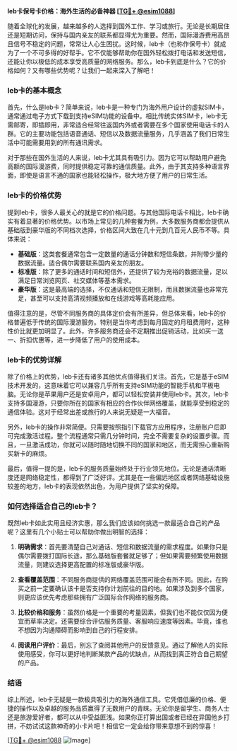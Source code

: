 **leb卡保号卡价格：海外生活的必备神器 [[TG💪+ @esim1088](https://t.me/s/esim1088)]**

随着全球化的发展，越来越多的人选择到国外工作、学习或旅行。无论是长期居住还是短期访问，保持与国内亲友的联系都显得尤为重要。然而，国际漫游费用高昂且信号不稳定的问题，常常让人心生困扰。这时候，leb卡（也称作保号卡）就成为了一个不可多得的好帮手。它不仅能够帮助你在国外轻松拨打电话和发送短信，还能让你以极低的成本享受高质量的网络服务。那么，leb卡到底是什么？它的价格如何？又有哪些优势呢？让我们一起来深入了解吧！

### leb卡的基本概念

首先，什么是leb卡？简单来说，leb卡是一种专门为海外用户设计的虚拟SIM卡，通常通过电子方式下载到支持eSIM功能的设备中。相比传统实体SIM卡，leb卡无需邮寄，即插即用，非常适合经常往返国内外或者需要在多个国家使用电话卡的人群。它的主要功能包括语音通话、短信以及数据流量服务，几乎涵盖了我们日常生活中可能需要用到的所有通讯需求。

对于那些在国外生活的人来说，leb卡尤其具有吸引力。因为它可以帮助用户避免高额的国际漫游费，同时提供稳定可靠的通信质量。此外，由于其支持多种语言界面，即使是语言不通的国家也能轻松操作，极大地方便了用户的日常生活。

### leb卡的价格优势

提到leb卡，很多人最关心的就是它的价格问题。与其他国际电话卡相比，leb卡确实有着显著的价格优势。以市场上常见的几种套餐为例，大多数服务商都会提供从基础版到豪华版的不同档次选择，价格区间大致在几十元到几百元人民币不等。具体来说：

- **基础版**：这类套餐通常包含一定数量的通话分钟数和短信条数，并附带少量的数据流量。适合偶尔需要联系国内亲友的朋友。
- **标准版**：除了更多的通话时间和短信外，还提供了较为充裕的数据流量，足以满足日常浏览网页、社交媒体等基本需求。
- **豪华版**：这是最高端的选择，不仅通话和短信无限制，而且数据流量也非常充足，甚至可以支持高清视频播放和在线游戏等高耗能应用。

值得注意的是，尽管不同服务商的具体定价会有所差异，但总体来看，leb卡的价格普遍低于传统的国际漫游服务。特别是当你考虑到每月固定的月租费用时，这种性价比就更加明显了。此外，许多服务商还会不定期推出促销活动，比如买一送一、折扣优惠等，进一步降低了用户的使用成本。

### leb卡的优势详解

除了价格上的优势，leb卡还有诸多其他优点值得我们关注。首先，它是基于eSIM技术开发的，这意味着它可以兼容几乎所有支持eSIM功能的智能手机和平板电脑。无论你是苹果用户还是安卓用户，都可以轻松安装并使用leb卡。其次，leb卡支持多国漫游，只要你所在的国家有相应的合作伙伴网络覆盖，就能享受到稳定的通信体验。这对于经常出差或旅行的人来说无疑是一大福音。

另外，leb卡的操作非常简便。只需要按照指引下载官方应用程序，注册账户后即可完成激活过程。整个流程通常只需几分钟时间，完全不需要复杂的设置步骤。而且，一旦激活成功，你就可以随时随地切换不同的国家和地区，而无需担心重新购买新卡的麻烦。

最后，值得一提的是，leb卡的服务质量始终处于行业领先地位。无论是通话清晰度还是网络稳定性，都得到了广泛好评。尤其是在一些偏远地区或者网络基础设施较差的地方，leb卡的表现依然出色，为用户提供了坚实的保障。

### 如何选择适合自己的leb卡？

既然leb卡如此实用且经济实惠，那么我们应该如何挑选一款最适合自己的产品呢？这里有几个小贴士可以帮助你做出明智的选择：

1. **明确需求**：首先要清楚自己对通话、短信和数据流量的需求程度。如果你只是偶尔需要拨打国际长途，那么基础版套餐就足够了；但如果需要频繁使用数据流量，则建议选择更高配置的标准版或豪华版。

2. **查看覆盖范围**：不同服务商提供的网络覆盖范围可能会有所不同。因此，在购买之前一定要确认该卡是否支持你计划前往的目的地。如果涉及到多个国家，则更应该优先考虑那些拥有广泛国际合作网络的服务商。

3. **比较价格和服务**：虽然价格是一个重要的考量因素，但我们也不能仅仅因为便宜而草率决定。还需要综合评估服务质量、客服响应速度等因素。毕竟，谁也不想因为沟通障碍而影响到自己的行程安排。

4. **阅读用户评价**：最后，别忘了查阅其他用户的反馈意见。通过了解他人的实际使用感受，你可以更好地判断某款产品的优缺点，从而找到真正符合自己期望的产品。

### 结语

综上所述，leb卡无疑是一款极具吸引力的海外通信工具。它凭借低廉的价格、便捷的操作以及卓越的服务品质赢得了无数用户的青睐。无论你是留学生、商务人士还是旅游爱好者，都可以从中受益匪浅。如果你正打算出国或者已经在异国他乡打拼，不妨试试这款神奇的小卡片吧！相信它一定会给你带来意想不到的惊喜！

[[TG💪+ @esim1088](https://t.me/s/esim1088) ![Image](https://i.postimg.cc/4NQfJmqS/Snipaste-2025-05-13-00-14-12.png)]